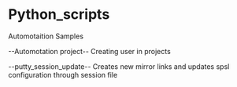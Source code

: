 # Python_scripts

Automotaition Samples

--Automotation project--
Creating user in projects

--putty_session_update--
Creates new mirror links and updates spsl configuration through session file
